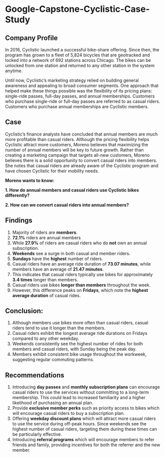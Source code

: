 # Google-Capstone-Cyclistic-Case-Study

## Company Profile
In 2016, Cyclistic launched a successful bike-share offering. Since then, the program has grown to a fleet of 5,824 bicycles that are geotracked and locked into a network of 692 stations across Chicago. The bikes can be unlocked from one station and returned to any other station in the system anytime. 

Until now, Cyclistic’s marketing strategy relied on building general awareness and appealing to broad consumer segments. One approach that helped make these things possible was the flexibility of its pricing plans: single-ride passes, full-day passes, and annual memberships. Customers who purchase single-ride or full-day passes are referred to as casual riders. Customers who purchase annual memberships are Cyclistic members.


## Case
Cyclistic’s finance analysts have concluded that annual members are much more profitable than casual riders. Although the pricing flexibility helps Cyclistic attract more customers, Moreno believes that maximizing the number of annual members will be key to future growth. Rather than creating a marketing campaign that targets all-new customers, Moreno believes there is a solid opportunity to convert casual riders into members. She notes that casual riders are already aware of the Cyclistic program and have chosen Cyclistic for their mobility needs.

**Moreno wants to know:**

**1. How do annual members and casual riders use Cyclistic bikes differently?**

**2. How can we convert casual riders into annual members?**


## Findings
1. Majority of riders are **members**.
2. **72.1%** riders are annual members
3. While **27.9%** of riders are casual riders who do **not** own an annual subscription.
4. **Weekends** see a surge in both casual and member riders.
5. **Sundays** have the **highest** number of riders.
6. Casual riders have an average ride duration of **73.07 minutes**, while members have an average of **21.47 minutes**.
7. This indicates that casual riders typically use bikes for approximately **3.4 times** longer than members.
8. Casual riders use bikes **longer than members** throughout the week.
9. However, this difference peaks on **Fridays**, which note the **highest average duration** of casual rides.


## Conclusion:
1. Although members use bikes more often than casual riders, casual riders tend to use it longer than the members.
2. Casual riders exhibit the longest average ride durations on Fridays compared to any other weekday.
3. Weekends consistently see the highest number of rides for both members and casual riders, with Sunday being the peak day.
4. Members exhibit consistent bike usage throughout the workweek, suggesting regular commuting patterns.


## Recommendations
1. Introducing **day passes** and **monthly subscription plans** can encourage casual riders to use the services without committing to a long-term membership. This could lead to increased familiarity and a higher likelihood of purchasing an annual plan.
2. Provide **exclusive member perks** such as priority access to bikes which will encourage casual riders to buy a subscription plan.
3. Offering **weekday discount plans** which will attract more casual riders to use the service during off-peak hours. Since weekends see the highest number of casual riders, targeting them during these times can be particularly effective.
4. Introducing **referral programs** which will encourage members to refer friends and family, providing incentives for both the referrer and the new member.

